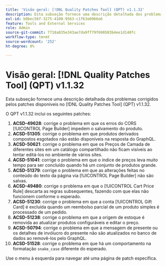 ```yaml
---
title: 'Visão geral: [!DNL Quality Patches Tool] (QPT) v1.1.32'
description: Esta subseção fornece uma descrição detalhada dos problemas corrigidos pelos patches disponíveis no  [!DNL Quality Patches Tool] (QPT) v1.1.32.
exl-id: b0bec56f-3275-4100-9563-c1f63e0966e6
feature: Tools and External Services
role: Admin
source-git-commit: 7718a835e343ae7da9ff79f690503b4ee1d140fc
workflow-type: tm+mt
source-wordcount: '252'
ht-degree: 0%

---
```


# Visão geral: [!DNL Quality Patches Tool] (QPT) v1.1.32

Esta subseção fornece uma descrição detalhada dos problemas corrigidos pelos patches disponíveis no [!DNL Quality Patches Tool] (QPT) v1.1.32.

O QPT v1.1.32 inclui os seguintes patches:

1. **ACSD-49628**: corrige o problema em que os erros do CORS [!UICONTROL Page Builder] impedem o salvamento do produto.
1. **ACSD-51305**: corrige o problema em que produtos derivados compostos esgotados não estão disponíveis na resposta do GraphQL.
1. **ACSD-50621**: corrige o problema em que os Preços de Camada de diferentes sites em um catálogo compartilhado não ficam visíveis ao tentar editá-los no ambiente de vários sites.
1. **ACSD-51041**: corrige o problema em que o índice de preços leva muito tempo para ser concluído quando há um conjunto de produtos grande.
1. **ACSD-51379**: corrige o problema em que as alterações feitas no conteúdo do texto da página via [!UICONTROL Page Builder] não são salvas.
1. **ACSD-49480**: corrige o problema em que o [!UICONTROL Cart Price Rule] descarta as regras subsequentes, fazendo com que elas não funcionem conforme o esperado.
1. **ACSD-51230**: corrige o problema em que a conta [!UICONTROL Gift Card] é excluída quando um reembolso parcial de um produto simples é processado de um pedido.
1. **ACSD-51238**: corrige o problema em que a origem de estoque é removida ao atualizar produtos configuráveis e editar o preço.
1. **ACSD-50794**: corrige o problema em que a mensagem de presente ou os detalhes de invólucro do presente não são atualizados no banco de dados ao removê-los pelo GraphQL.
1. **ACSD-51528**: corrige o problema em que há um comportamento na formatação `snake_case` diferente do esperado.

Use o menu à esquerda para navegar até uma página de patch específica.
